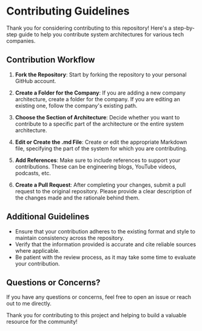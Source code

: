 # Contributing Guidelines

Thank you for considering contributing to this repository! Here's a step-by-step guide to help you contribute system architectures for various tech companies. 

## Contribution Workflow

1. **Fork the Repository**: 
   Start by forking the repository to your personal GitHub account.

2. **Create a Folder for the Company**: 
   If you are adding a new company architecture, create a folder for the company. If you are editing an existing one, follow the company's existing path.

3. **Choose the Section of Architecture**: 
   Decide whether you want to contribute to a specific part of the architecture or the entire system architecture.

4. **Edit or Create the .md File**: 
   Create or edit the appropriate Markdown file, specifying the part of the system for which you are contributing.

5. **Add References**: 
   Make sure to include references to support your contributions. These can be engineering blogs, YouTube videos, podcasts, etc.

6. **Create a Pull Request**: 
   After completing your changes, submit a pull request to the original repository. Please provide a clear description of the changes made and the rationale behind them.

## Additional Guidelines

- Ensure that your contribution adheres to the existing format and style to maintain consistency across the repository.
- Verify that the information provided is accurate and cite reliable sources where applicable.
- Be patient with the review process, as it may take some time to evaluate your contribution.

## Questions or Concerns?

If you have any questions or concerns, feel free to open an issue or reach out to me directly.

Thank you for contributing to this project and helping to build a valuable resource for the community!

